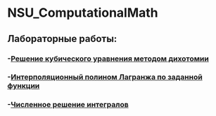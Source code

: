 # NSU_ComputationalMath

## Лабораторные работы:
### -[Решение кубического уравнения методом дихотомии](dichotomy/)
### -[Интерполяционный полином Лагранжа по заданной функции](Interpolyation/)
### -[Численное решение интегралов](integrals/)